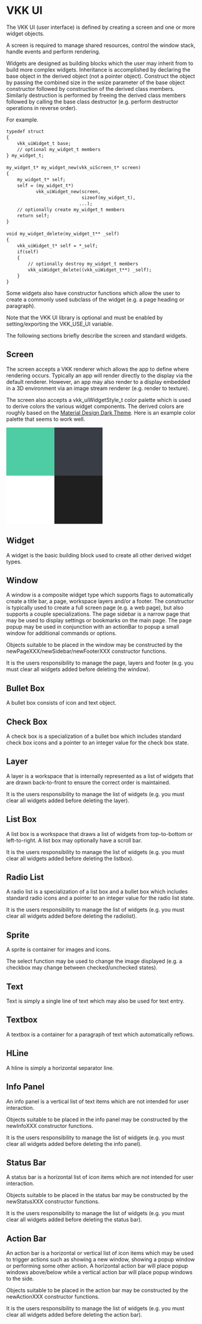 VKK UI
======

The VKK UI (user interface) is defined by creating a screen
and one or more widget objects.

A screen is required to manage shared resources, control
the window stack, handle events and perform rendering.

Widgets are designed as building blocks which the user may
inherit from to build more complex widgets. Inheritance is
accomplished by declaring the base object in the derived
object (not a pointer object). Construct the object by
passing the combined size in the wsize parameter of the
base object constructor followed by construction of the
derived class members. Similarly destruction is performed
by freeing the derived class members followed by calling
the base class destructor (e.g. perform destructor
operations in reverse order).

For example.

	typedef struct
	{
		vkk_uiWidget_t base;
		// optional my_widget_t members
	} my_widget_t;

	my_widget_t* my_widget_new(vkk_uiScreen_t* screen)
	{
		my_widget_t* self;
		self = (my_widget_t*)
		       vkk_uiWidget_new(screen,
		                        sizeof(my_widget_t),
		                       ...);
		// optionally create my_widget_t members
		return self;
	}

	void my_widget_delete(my_widget_t** _self)
	{
		vkk_uiWidget_t* self = *_self;
		if(self)
		{
			// optionally destroy my_widget_t members
			vkk_uiWidget_delete((vkk_uiWidget_t**) _self);
		}
	}

Some widgets also have constructor functions which allow
the user to create a commonly used subclass of the widget
(e.g. a page heading or paragraph).

Note that the VKK UI library is optional and must be enabled
by setting/exporting the VKK\_USE\_UI variable.

The following sections briefly describe the screen and
standard widgets.

Screen
------

The screen accepts a VKK renderer which allows the app to
define where rendering occurs. Typically an app will render
directly to the display via the default renderer. However,
an app may also render to a display embedded in a 3D
environment via an image stream renderer (e.g. render to
texture).

The screen also accepts a vkk\_uiWidgetStyle\_t color
palette which is used to derive colors the various widget
components. The derived colors are roughly based on the
[Material Design Dark Theme](https://material.io/design/color/dark-theme.html).
Here is an example color palette that seems to work well.

![Mint Color Palette](../doc/palette.jpg?raw=true "Mint Color Palette")

Widget
------

A widget is the basic building block used to create all
other derived widget types.

Window
------

A window is a composite widget type which supports flags
to automatically create a title bar, a page, workspace
layers and/or a footer. The constructor is typically used
to create a full screen page (e.g. a web page), but also
supports a couple specializations. The page sidebar is a
narrow page that may be used to display settings or
bookmarks on the main page. The page popup may be used in
conjunction with an actionBar to popup a small window for
additional commands or options.

Objects suitable to be placed in the window may be
constructed by the newPageXXX/newSidebar/newFooterXXX
constructor functions.

It is the users responsibility to manage the page, layers
and footer (e.g. you must clear all widgets added before
deleting the window).

Bullet Box
----------

A bullet box consists of icon and text object.

Check Box
---------

A check box is a specialization of a bullet box which
includes standard check box icons and a pointer to an
integer value for the check box state.

Layer
-----

A layer is a workspace that is internally represented as a
list of widgets that are drawn back-to-front to ensure the
correct order is maintained.

It is the users responsibility to manage the list of widgets
(e.g. you must clear all widgets added before deleting the
layer).

List Box
--------

A list box is a workspace that draws a list of widgets from
top-to-bottom or left-to-right. A list box may optionally
have a scroll bar.

It is the users responsibility to manage the list of widgets
(e.g. you must clear all widgets added before deleting the
listbox).

Radio List
----------

A radio list is a specialization of a list box and a bullet
box which includes standard radio icons and a pointer to an
integer value for the radio list state.

It is the users responsibility to manage the list of widgets
(e.g. you must clear all widgets added before deleting the
radiolist).

Sprite
------

A sprite is container for images and icons.

The select function may be used to change the image
displayed (e.g. a checkbox may change between
checked/unchecked states).

Text
----

Text is simply a single line of text which may also be
used for text entry.

Textbox
-------

A textbox is a container for a paragraph of text which
automatically reflows.

HLine
-----

A hline is simply a horizontal separator line.

Info Panel
----------

An info panel is a vertical list of text items which are
not intended for user interaction.

Objects suitable to be placed in the info panel may be
constructed by the newInfoXXX constructor functions.

It is the users responsibility to manage the list of widgets
(e.g. you must clear all widgets added before deleting the
info panel).

Status Bar
----------

A status bar is a horizontal list of icon items which are
not intended for user interaction.

Objects suitable to be placed in the status bar may be
constructed by the newStatusXXX constructor functions.

It is the users responsibility to manage the list of widgets
(e.g. you must clear all widgets added before deleting the
status bar).

Action Bar
----------

An action bar is a horizontal or vertical list of icon
items which may be used to trigger actions such as showing
a new window, showing a popup window or performing some
other action. A horizontal action bar will place popup
windows above/below while a vertical action bar will place
popup windows to the side.

Objects suitable to be placed in the action bar may be
constructed by the newActionXXX constructor functions.

It is the users responsibility to manage the list of widgets
(e.g. you must clear all widgets added before deleting the
action bar).

